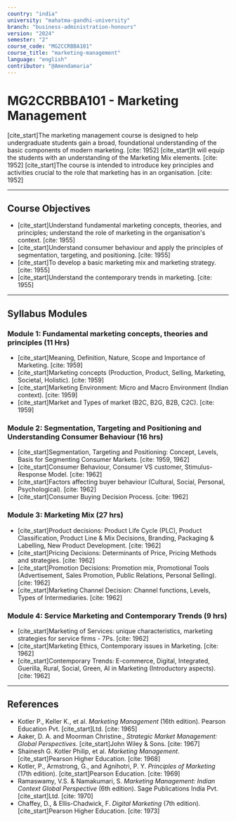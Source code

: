 ```yaml
---
country: "india"
university: "mahatma-gandhi-university"
branch: "business-administration-honours"
version: "2024"
semester: "2"
course_code: "MG2CCRBBA101"
course_title: "marketing-management"
language: "english"
contributor: "@Amendamaria"
---
```

# MG2CCRBBA101 - Marketing Management

[cite_start]The marketing management course is designed to help undergraduate students gain a broad, foundational understanding of the basic components of modern marketing. [cite: 1952] [cite_start]It will equip the students with an understanding of the Marketing Mix elements. [cite: 1952] [cite_start]The course is intended to introduce key principles and activities crucial to the role that marketing has in an organisation. [cite: 1952]

---
## Course Objectives

* [cite_start]Understand fundamental marketing concepts, theories, and principles; understand the role of marketing in the organisation's context. [cite: 1955]
* [cite_start]Understand consumer behaviour and apply the principles of segmentation, targeting, and positioning. [cite: 1955]
* [cite_start]To develop a basic marketing mix and marketing strategy. [cite: 1955]
* [cite_start]Understand the contemporary trends in marketing. [cite: 1955]

---
## Syllabus Modules

### Module 1: Fundamental marketing concepts, theories and principles (11 Hrs)
* [cite_start]Meaning, Definition, Nature, Scope and Importance of Marketing. [cite: 1959]
* [cite_start]Marketing concepts (Production, Product, Selling, Marketing, Societal, Holistic). [cite: 1959]
* [cite_start]Marketing Environment: Micro and Macro Environment (Indian context). [cite: 1959]
* [cite_start]Market and Types of market (B2C, B2G, B2B, C2C). [cite: 1959]

### Module 2: Segmentation, Targeting and Positioning and Understanding Consumer Behaviour (16 hrs)
* [cite_start]Segmentation, Targeting and Positioning: Concept, Levels, Basis for Segmenting Consumer Markets. [cite: 1959, 1962]
* [cite_start]Consumer Behaviour, Consumer VS customer, Stimulus-Response Model. [cite: 1962]
* [cite_start]Factors affecting buyer behaviour (Cultural, Social, Personal, Psychological). [cite: 1962]
* [cite_start]Consumer Buying Decision Process. [cite: 1962]

### Module 3: Marketing Mix (27 hrs)
* [cite_start]Product decisions: Product Life Cycle (PLC), Product Classification, Product Line & Mix Decisions, Branding, Packaging & Labelling, New Product Development. [cite: 1962]
* [cite_start]Pricing Decisions: Determinants of Price, Pricing Methods and strategies. [cite: 1962]
* [cite_start]Promotion Decisions: Promotion mix, Promotional Tools (Advertisement, Sales Promotion, Public Relations, Personal Selling). [cite: 1962]
* [cite_start]Marketing Channel Decision: Channel functions, Levels, Types of Intermediaries. [cite: 1962]

### Module 4: Service Marketing and Contemporary Trends (9 hrs)
* [cite_start]Marketing of Services: unique characteristics, marketing strategies for service firms - 7Ps. [cite: 1962]
* [cite_start]Marketing Ethics, Contemporary issues in Marketing. [cite: 1962]
* [cite_start]Contemporary Trends: E-commerce, Digital, Integrated, Guerilla, Rural, Social, Green, AI in Marketing (Introductory aspects). [cite: 1962]

---
## References
* Kotler P., Keller K., et al. *Marketing Management* (16th edition). Pearson Education Pvt. [cite_start]Ltd. [cite: 1965]
* Aaker, D. A. and Moorman Christine., *Strategic Market Management: Global Perspectives*. [cite_start]John Wiley & Sons. [cite: 1967]
* Shainesh G. Kotler Philip, et al. *Marketing Management*. [cite_start]Pearson Higher Education. [cite: 1968]
* Kotler, P., Armstrong, G., and Agnihotri, P. Y. *Principles of Marketing* (17th edition). [cite_start]Pearson Education. [cite: 1969]
* Ramaswamy, V.S. & Namakumari, S. *Marketing Management: Indian Context Global Perspective* (6th edition). Sage Publications India Pvt. [cite_start]Ltd. [cite: 1970]
* Chaffey, D., & Ellis-Chadwick, F. *Digital Marketing* (7th edition). [cite_start]Pearson Higher Education. [cite: 1973]